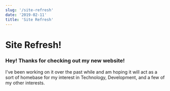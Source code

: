 ```yaml
---
slug: '/site-refresh'
date: '2019-02-11'
title: 'Site Refresh'
---
```


# Site Refresh!

### Hey! Thanks for checking out my new website!

I've been working on it over the past while and am hoping it will act as a sort of homebase for my interest in Technology, Development, and a few of my other interests.
